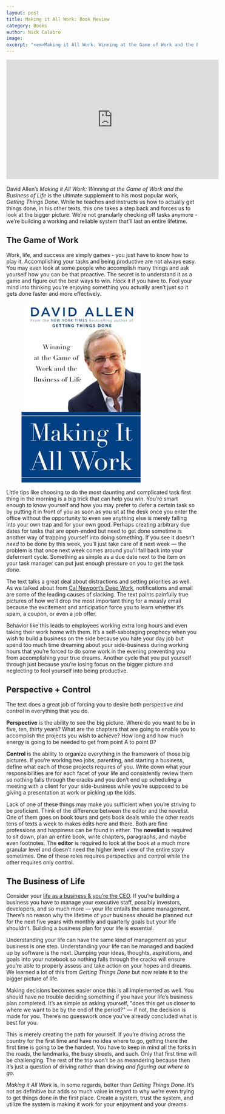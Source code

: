 ```yaml
---
layout: post
title: Making it All Work: Book Review
category: Books
author: Nick Calabro
image: 
excerpt: "<em>Making it All Work: Winning at the Game of Work and the Business of Life</em> shows you how to not only get things done but explains why we're getting things done and forces you to look at the bigger picture."
---
```


<meta name="twitter:card" content="summary" />
<meta name="twitter:site" content="@NickCalabs" />
<meta name="twitter:title" content="{{ page.title }}" />
<meta name="twitter:description" content="Nick Calabro's Blog" />

<iframe width="560" height="315" src="https://www.youtube.com/embed/OPA90wOPJuU" frameborder="0" gesture="media" allowfullscreen></iframe>

<p>David Allen’s <em>Making it All Work: Winning at the Game of Work and the Business of Life</em> is the ultimate supplement to his most popular work, <em>Getting Things Done</em>. While he teaches and instructs us how to actually get things done, in his other texts, this one takes a step back and forces us to look at the bigger picture. We’re not granularly checking off tasks anymore - we’re building a working and reliable system that’ll last an entire lifetime.</p>

<h2>The Game of Work</h2>

<p>Work, life, and success are simply games - you just have to know how to play it. Accomplishing your tasks and being productive are not always easy. You may even look at some people who accomplish many things and ask yourself how you can be that proactive. The secret is to understand it as a game and figure out the best ways to win. <em>Hack</em> it if you have to. Fool your mind into thinking you’re enjoying something you actually aren’t just so it gets done faster and more effectively. </p>

<figure><img src="img/makingit.jpg"/></figure>

<p>Little tips like choosing to do the most daunting and complicated task first thing in the morning is a big trick that can help you win. You’re smart enough to know yourself and how you may prefer to defer a certain task so by putting it in front of you as soon as you sit at the desk once you enter the office without the opportunity to even see anything else is merely falling into your own trap and for your own good. Perhaps creating arbitrary due dates for tasks that are open-ended but need to get done sometime is another way of trapping yourself into doing something. If you see it doesn’t <em>need</em> to be done by this week, you’ll just take care of it next week — the problem is that once next week comes around you’ll fall back into your deferment cycle. Something as simple as a due date next to the item on your task manager can put just enough pressure on you to get the task done. </p>

<p>The text talks a great deal about distractions and setting priorities as well. As we talked about from <a href="http://nickcalabro.com/Deep-Work-Book-Review">Cal Newport’s Deep Work</a>, notifications and email are some of the leading causes of slacking. The text paints painfully true pictures of how we’ll drop the most important thing for a measly email because the excitement and anticipation force you to learn whether it’s spam, a coupon, or even a job offer. </p>

<p>Behavior like this leads to employees working extra long hours and even taking their work home with them. It’s a self-sabotaging prophecy when you wish to build a business on the side because you hate your day job but spend too much time dreaming about your side-business during working hours that you’re forced to do some work in the evening preventing you from accomplishing your true dreams. Another cycle that you put yourself through just because you’re losing focus on the bigger picture and neglecting to fool yourself into being productive.</p>

<h2>Perspective + Control</h2>

<p>The text does a great job of forcing you to desire both perspective and control in everything that you do. </p>

<p><strong>Perspective</strong> is the ability to see the big picture. Where do you want to be in five, ten, thirty years? What are the chapters that are going to enable you to accomplish the projects you wish to achieve? How long and how much energy is going to be needed to get from point A to point B?</p>

<p><strong>Control</strong> is the ability to organize everything in the framework of those big pictures. If you’re working two jobs, parenting, and starting a business, define what each of those projects requires of you. Write down what your responsibilities are for each facet of your life and consistently review them so nothing falls through the cracks and you don’t end up scheduling a meeting with a client for your side-business while you’re supposed to be giving a presentation at work or picking up the kids. </p>

<p>Lack of one of these things may make you sufficient when you’re striving to be proficient. Think of the difference between the editor and the novelist. One of them goes on book tours and gets book deals while the other reads tens of texts a week to makes edits here and there. Both are fine professions and happiness can be found in either. The <strong>novelist</strong> is required to sit down, plan an entire book, write chapters, paragraphs, and maybe even footnotes. The <strong>editor</strong> is required to look at the book at a much more granular level and doesn’t need the higher level view of the entire story sometimes. One of these roles requires perspective and control while the other requires only control. </p>

<h2>The Business of Life</h2>

<p>Consider your <a href="https://www.instagram.com/p/BT2IOwJgUCd/?taken-by=nickcalabro">life as a business &amp; you’re the CEO</a>. If you’re building a business you have to manage your executive staff, possibly investors, developers, and so much more — your life entails the same management. There’s no reason why the lifetime of your business should be planned out for the next five years with monthly and quarterly goals but your life shouldn’t. Building a business plan for your life is essential. </p>

<p>Understanding your life can have the same kind of management as your business is one step. Understanding your life can be managed and backed up by software is the next. Dumping your ideas, thoughts, aspirations, and goals into your notebook so nothing falls through the cracks will ensure you’re able to properly assess and take action on your hopes and dreams. We learned a lot of this from <em>Getting Things Done</em> but now relate it to the bigger picture of life. </p>

<p>Making decisions becomes easier once this is all implemented as well. You should have no trouble deciding something if you have your life’s business plan completed. It’s as simple as asking yourself, &quot;does this get us closer to where we want to be by the end of the period?&quot; — if not, the decision is made for you. There’s no guesswork once you’ve already concluded what is best for you.</p>

<p>This is merely creating the path for yourself. If you’re driving across the country for the first time and have no idea where to go, getting there the first time is going to be the hardest. You have to keep in mind all the forks in the roads, the landmarks, the busy streets, and such. Only that first time will be challenging. The rest of the trip won’t be as meandering because then it’s just a question of driving rather than driving <em>and figuring out where to go</em>. </p>

<p><em>Making it All Work</em> is, in some regards, better than <em>Getting Things Done</em>. It’s not as definitive but adds so much value in regard to why we’re even trying to get things done in the first place. Create a system, trust the system, and utilize the system is making it work for your enjoyment and your dreams. </p>


